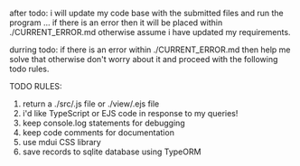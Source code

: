 after todo: i will update my code base with the submitted files and run
the program ... if there is an error then it will be placed within ./CURRENT_ERROR.md
otherwise assume i have updated my requirements.

durring todo: if there is an error within ./CURRENT_ERROR.md then help me solve that
otherwise don't worry about it and proceed with the following todo rules.

TODO RULES:
 1) return a ./src/<filename>.js file or ./view/<filename>.ejs file
 2) i'd like TypeScript or EJS code in response to my queries!
 3) keep console.log statements for debugging
 4) keep code comments for documentation
 5) use mdui CSS library
 6) save records to sqlite database using TypeORM